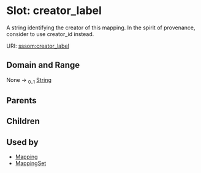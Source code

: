 
# Slot: creator_label


A string identifying the creator of this mapping. In the spirit of provenance, consider to use creator_id instead.

URI: [sssom:creator_label](http://w3id.org/sssom/creator_label)


## Domain and Range

None &#8594;  <sub>0..1</sub> [String](types/String.md)

## Parents


## Children


## Used by

 * [Mapping](Mapping.md)
 * [MappingSet](MappingSet.md)
